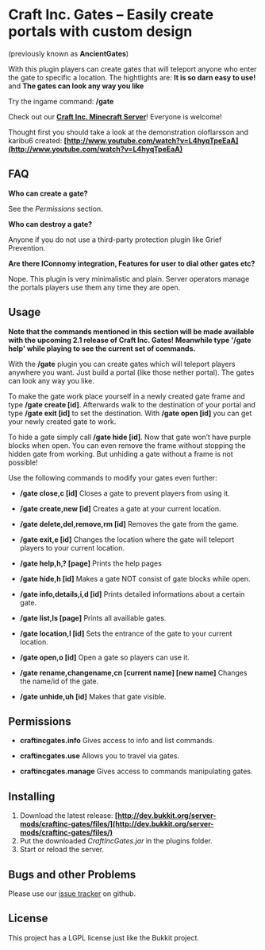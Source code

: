 # Craft Inc. Gates – Easily create portals with custom design

(previously known as __AncientGates__)

With this plugin players can create gates that will teleport anyone who enter the gate to specific a location.
The hightlights are: __It is so darn easy to use!__ and __The gates can look any way you like__

Try the ingame command: __/gate__

Check out our **[Craft Inc. Minecraft Server](http://www.craftinc.de)**! Everyone is welcome!

Thought first you should take a look at the demonstration oloflarsson and karibu6 created:
__[http://www.youtube.com/watch?v=L4hyqTpeEaA](http://www.youtube.com/watch?v=L4hyqTpeEaA)__


## FAQ

__Who can create a gate?__

See the _Permissions_ section.

__Who can destroy a gate?__

Anyone if you do not use a third-party protection plugin like Grief Prevention.

__Are there IConnomy integration, Features for user to dial other gates etc?__

Nope. This plugin is very minimalistic and plain. Server operators manage the portals players use them any time they are open.

## Usage

__Note that the commands mentioned in this section will be made available with the upcoming 2.1 release of Craft Inc. Gates! Meanwhile type '/gate help' while playing to see the current set of commands.__

With the __/gate__ plugin you can create gates which will teleport players anywhere you want. Just build a portal (like those nether portal). The gates can look any way you like.

To make the gate work place yourself in a newly created gate frame and type __/gate create [id]__. Afterwards walk to the destination of your portal and type __/gate exit [id]__ to set the destination. With __/gate open [id]__ you can get your newly created gate to work.

To hide a gate simply call __/gate hide [id]__. Now that gate won’t have purple blocks when open. You can even remove the frame without stopping the hidden gate from working. But unhiding a gate without a frame is not possible!


Use the following commands to modify your gates even further:

* __/gate close,c [id]__
Closes a gate to prevent players from using it.

* __/gate create,new [id]__
Creates a gate at your current location.

* __/gate delete,del,remove,rm [id]__
Removes the gate from the game.

* __/gate exit,e [id]__
Changes the location where the gate will teleport players to your current location.

* __/gate help,h,? [page]__ 
Prints the help pages

* __/gate hide,h [id]__
Makes a gate NOT consist of gate blocks while open.

* __/gate info,details,i,d [id]__
Prints detailed informations about a certain gate.

* __/gate list,ls [page]__
Prints all availiable gates.

* __/gate location,l [id]__
Sets the entrance of the gate to your current location.

* __/gate open,o [id]__
 Open a gate so players can use it.

* __/gate rename,changename,cn [current name] [new name]__
Changes the name/id of the gate.

* __/gate unhide,uh [id]__
 Makes that gate visible.



## Permissions

* __craftincgates.info__
Gives access to info and list commands.

* __craftincgates.use__
Allows you to travel via gates.

* __craftincgates.manage__
Gives access to commands manipulating gates.

## Installing

1. Download the latest release: __[http://dev.bukkit.org/server-mods/craftinc-gates/files/](http://dev.bukkit.org/server-mods/craftinc-gates/files/)__
2. Put the downloaded _CraftIncGates.jar_ in the plugins folder.
3. Start or reload the server.

## Bugs and other Problems

Please use our [issue tracker](https://github.com/craftinc/craftinc-gates/issues?milestone=1&state=open) on github.


## License

This project has a LGPL license just like the Bukkit project.
